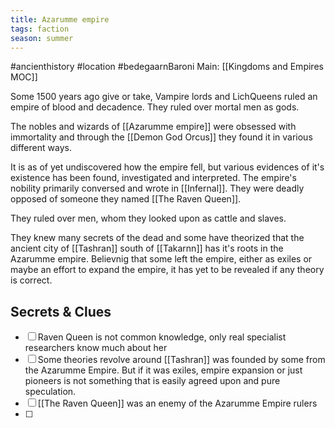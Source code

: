 ```yaml
---
title: Azarumme empire
tags: faction
season: summer
---
```

 

#ancienthistory #location #bedegaarnBaroni 
Main: [[Kingdoms and Empires MOC]]


Some 1500 years ago give or take, Vampire lords and LichQueens ruled an empire of blood and decadence. They ruled over mortal men as gods.

The nobles and wizards of [[Azarumme empire]] were obsessed with immortality and through the [[Demon God Orcus]] they found it in various different ways.

It is as of yet undiscovered how the empire fell, but various evidences of it's existence has been found, investigated and interpreted. The empire's nobility primarily conversed and wrote in [[Infernal]]. They were deadly opposed of someone they named [[The Raven Queen]].

They ruled over men, whom they looked upon as cattle and slaves.

They knew many secrets of the dead and some have theorized that the ancient city of [[Tashran]] south of [[Takarnn]] has it's roots in the Azarumme empire. Believnig that some left the empire, either as exiles or maybe an effort to expand the empire, it has yet to be revealed if any theory is correct.

## Secrets & Clues

-  [ ] Raven Queen is not common knowledge, only real specialist researchers know much about her
-  [ ] Some theories revolve around [[Tashran]] was founded by some from the Azarumme Empire. But if it was exiles, empire expansion or just pioneers is not something that is easily agreed upon and pure speculation.
-  [ ] [[The Raven Queen]] was an enemy of the Azarumme Empire rulers
-  [ ] 
